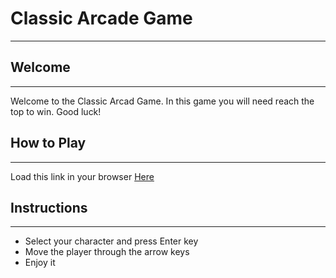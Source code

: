 # Classic Arcade Game
***

## Welcome
***
Welcome to the Classic Arcad Game. In this game you will need reach the top to win. Good luck!

## How to Play
***
Load this link in your browser [Here](https://sergiorslva.github.io/ArcadeGame/)

## Instructions
***
+ Select your character and press Enter key
+ Move the player through the arrow keys
+ Enjoy it
